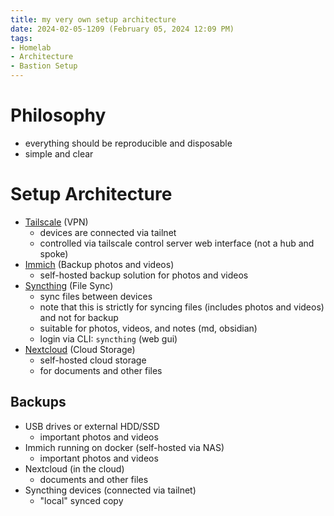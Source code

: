```yaml
---
title: my very own setup architecture
date: 2024-02-05-1209 (February 05, 2024 12:09 PM)
tags:
- Homelab
- Architecture
- Bastion Setup
---
```


# Philosophy
- everything should be reproducible and disposable
- simple and clear

# Setup Architecture
- [Tailscale](https://tailscale.com/) (VPN)
  - devices are connected via tailnet
  - controlled via tailscale control server web interface (not a hub and spoke)
- [Immich](https://immich.app/docs/overview/introduction) (Backup photos and videos)
  - self-hosted backup solution for photos and videos
- [Syncthing](https://syncthing.net/) (File Sync)
  - sync files between devices
  - note that this is strictly for syncing files (includes photos and videos) and not for backup
  - suitable for photos, videos, and notes (md, obsidian)
  - login via CLI: `syncthing` (web gui)
- [Nextcloud](https://nextcloud.com/) (Cloud Storage)
  - self-hosted cloud storage
  - for documents and other files

## Backups
- USB drives or external HDD/SSD
  - important photos and videos
- Immich running on docker (self-hosted via NAS)
  - important photos and videos
- Nextcloud (in the cloud)
  - documents and other files
- Syncthing devices (connected via tailnet)
  - "local" synced copy
